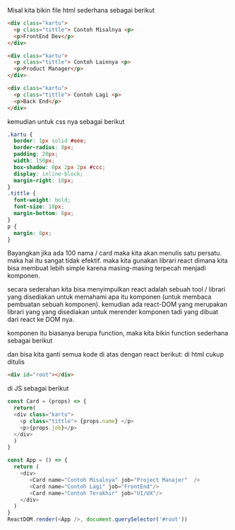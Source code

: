 Misal kita bikin file html sederhana sebagai berikut
```html
<div class="kartu">
  <p class="tittle"> Contoh Misalnya <p>
  <p>FrontEnd Dev</p>
</div>

<div class="kartu">
  <p class="tittle"> Contoh Lainnya <p>
  <p>Product Manager</p>
</div>

<div class="kartu">
  <p class="tittle"> Contoh Lagi <p>
  <p>Back End</p>
</div>
```
kemudian untuk css nya sebagai berikut
```css
.kartu {
  border: 1px solid #eee;
  border-radius: 8px;
  padding: 20px;
  width: 150px;
  box-shadow: 0px 2px 2px #ccc;
  display: inline-block;
  margin-right: 10px;
}
.tittle {
  font-weight: bold;
  font-size: 18px;
  margin-bottom: 8px;
}
p {
  margin: 0px;
}
```
Bayangkan jika ada 100 nama / card maka kita akan menulis satu persatu. maka hal itu sangat tidak efektif. maka kita gunakan librari react dimana kita bisa membuat lebih simple karena masing-masing terpecah menjadi komponen. 

secara sederahan kita bisa menyimpulkan react adalah sebuah tool / librari yang disediakan untuk memahami apa itu komponen (untuk membaca pembuatan sebuah komponen). kemudian ada react-DOM yang merupakan librari yang yang disediakan untuk merender komponen tadi yang dibuat dari react ke DOM nya.


komponen itu biasanya berupa function, maka kita bikin function sederhana sebagai berikut


dan bisa kita ganti semua kode di atas dengan react berikut:
di html cukup ditulis 
```html
<div id="root"></div>
```
di JS sebagai berikut 
```javascript
const Card = (props) => {
  return(
  <div class="kartu">
    <p class="tittle"> {props.name} </p>
    <p>{props.job}</p>
  </div>
  )
}

const App = () => {
  return (
    <div>
       <Card name="Contoh Misalnya" job="Project Manajer"  />
       <Card name="Contoh Lagi" job="FrontEnd"/>
       <Card name="Contoh Terakhir" job="UI/UX"/>
    </div>
  )
}
ReactDOM.render(<App />, document.querySelector('#root'))
```



